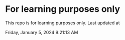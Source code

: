 # For learning purposes only
This repo is for learning purposes only.
Last updated at

Friday, January 5, 2024 9:21:13 AM

